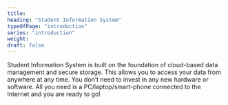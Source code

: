 ```yaml
---
title: 
heading: "Student Information System"
typeOfPage: "introduction"
series: "introduction"
weight:
draft: false
---
```


Student Information System is built on the foundation of cloud-based data management and secure storage. This allows you to access your data from anywhere at any time. You don’t need to invest in any new hardware or software. All you need is a PC/laptop/smart-phone connected to the Internet and you are ready to go!